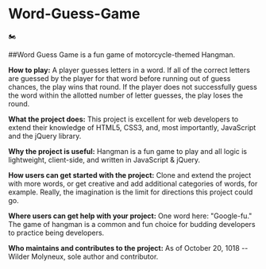 # Word-Guess-Game
:motorcycle:

##Word Guess Game is a fun game of motorcycle-themed Hangman. 

**How to play:**
A player guesses letters in a word. If all of the correct letters are guessed by the player for that word before running out of guess chances, the play wins that round. If the player does not successfully guess the word within the allotted number of letter guesses, the play loses the round.

**What the project does:**
This project is excellent for web developers to extend their knowledge of HTML5, CSS3, and, most importantly, JavaScript and the jQuery library.

**Why the project is useful:**
Hangman is a fun game to play and all logic is lightweight, client-side, and written in JavaScript & jQuery.

**How users can get started with the project:**
Clone and extend the project with more words, or get creative and add additional categories of words, for example. Really, the imagination is the limit for directions this project could go.

**Where users can get help with your project:**
One word here: "Google-fu." The game of hangman is a common and fun choice for budding developers to practice being developers.

**Who maintains and contributes to the project:**
As of October 20, 1018 -- Wilder Molyneux, sole author and contributor.
